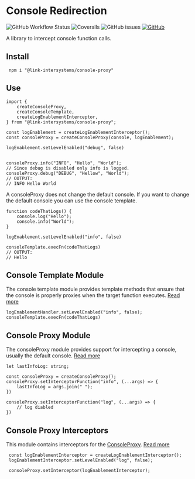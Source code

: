 # Console Redirection

![GitHub Workflow Status](https://img.shields.io/github/workflow/status/link-intersystems/console-proxy/Node.js%20CI)
![Coveralls](https://img.shields.io/coveralls/github/link-intersystems/console-proxy)
![GitHub issues](https://img.shields.io/github/issues-raw/link-intersystems/console-proxy)
[![GitHub](https://img.shields.io/github/license/link-intersystems/console-proxy?label=license)](LICENSE.md)

A library to intercept console function calls.

## Install

     npm i "@link-intersystems/console-proxy"

## Use

    import {
        createConsoleProxy,
        createConsoleTemplate,
        createLogEnablementInterceptor,
    } from "@link-intersystems/console-proxy";

    const logEnablement = createLogEnablementInterceptor();
    const consoleProxy = createConsoleProxy(console, logEnablement);

    logEnablement.setLevelEnabled("debug", false)


    consoleProxy.info("INFO", "Hello", "World");
    // Since debug is disabled only info is logged.
    consoleProxy.debug("DEBUG", "Hellow", "World");     
    // OUTPUT:
    // INFO Hello World

A consoleProxy does not change the default console. 
If you want to change the default console 
you can use the console template.

    function codeThatLogs() {
        console.log("Hello");
        console.info("World");
    }

    logEnablement.setLevelEnabled("info", false)

    consoleTemplate.execFn(codeThatLogs)
    // OUTPUT:
    // Hello

## Console Template Module

The console template module provides template methods that ensure that the console is properly proxies when the target function executes. [Read more](src/template/README.md)

    logEnablementHandler.setLevelEnabled("info", false);
    consoleTemplate.execFn(codeThatLogs)

## Console Proxy Module

The consoleProxy module provides support for intercepting a console, usually the default console. [Read more](src/proxy/README.md)

    let lastInfoLog: string;

    const consoleProxy = createConsoleProxy();
    consoleProxy.setInterceptorFunction("info", (...args) => {
        lastInfoLog = args.join(" ");
    })

    consoleProxy.setInterceptorFunction("log", (...args) => {
        // log diabled
    })

## Console Proxy Interceptors

This module contains interceptors for the [ConsoleProxy](../proxy/README.md). [Read more](src/interceptors/README.md)

     const logEnablementInterceptor = createLogEnablementInterceptor();
     logEnablementInterceptor.setLevelEnabled("log", false);

     consoleProxy.setInterceptor(logEnablementInterceptor);
